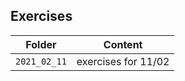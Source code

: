 ## Exercises


| Folder       |       Content       |
| ------------ | :-----------------: |
| `2021_02_11` | exercises for 11/02 |
